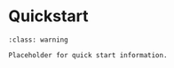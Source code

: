 # Quickstart

```{admonition} Under construction
:class: warning

Placeholder for quick start information.
```
